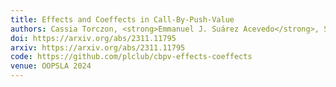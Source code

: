 ```yaml
---
title: Effects and Coeffects in Call-By-Push-Value
authors: Cassia Torczon, <strong>Emmanuel J. Suárez Acevedo</strong>, Shubh Agrawal, Joey Velez-Ginorio, and Stephanie Weirich
doi: https://arxiv.org/abs/2311.11795
arxiv: https://arxiv.org/abs/2311.11795
code: https://github.com/plclub/cbpv-effects-coeffects
venue: OOPSLA 2024
---
```

